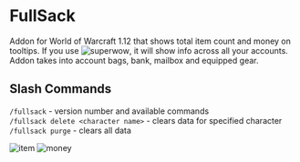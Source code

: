 # FullSack

Addon for World of Warcraft 1.12 that shows total item count and money on tooltips. If you use ![superwow](https://github.com/balakethelock/SuperWoW), it will show info across all your accounts.
Addon takes into account bags, bank, mailbox and equipped gear.<br>

## Slash Commands

`/fullsack` - version number and available commands<br>
`/fullsack delete <character name>` - clears data for specified character<br>
`/fullsack purge` - clears all data<br>

![item](https://github.com/user-attachments/assets/675f3274-6ef7-4a00-93cb-35bbc834d764)
![money](https://github.com/user-attachments/assets/a9edab2a-09f1-4e63-862f-3923a304f948)

